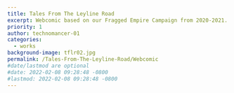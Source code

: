 ```yaml
---
title: Tales From The Leyline Road
excerpt: Webcomic based on our Fragged Empire Campaign from 2020-2021. Lofi Space Adventures in a Post Human Galaxy
priority: 1
author: technomancer-01
categories:
  - works
background-image: tflr02.jpg
permalink: /Tales-From-The-Leyline-Road/Webcomic
#date/lastmod are optional
#date: 2022-02-08 09:28:48 -0800
#lastmod: 2022-02-08 09:28:48 -0800
---
```

